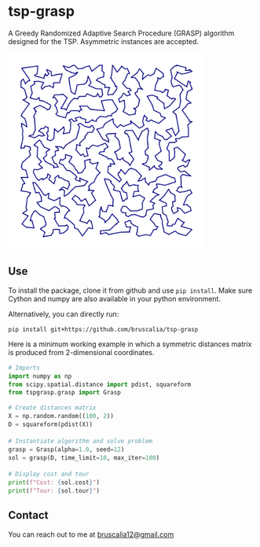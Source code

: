 # tsp-grasp

A Greedy Randomized Adaptive Search Procedure (GRASP) algorithm designed for the TSP. Asymmetric instances are accepted.

<p align="left">
  <img src="./assets/tsp_1000.png" width="400" title="icon tsp">
</p>

## Use

To install the package, clone it from github and use `pip install`. Make sure Cython and numpy are also available in your python environment.

Alternatively, you can directly run:

```
pip install git+https://github.com/bruscalia/tsp-grasp
```

Here is a minimum working example in which a symmetric distances matrix is produced from 2-dimensional coordinates.

```python
# Imports
import numpy as np
from scipy.spatial.distance import pdist, squareform
from tspgrasp.grasp import Grasp
```

```python
# Create distances matrix
X = np.random.random((100, 2))
D = squareform(pdist(X))

# Instantiate algorithm and solve problem
grasp = Grasp(alpha=1.0, seed=12)
sol = grasp(D, time_limit=10, max_iter=100)

# Display cost and tour
print(f"Cost: {sol.cost}")
print(f"Tour: {sol.tour}")
```

## Contact

You can reach out to me at bruscalia12@gmail.com
